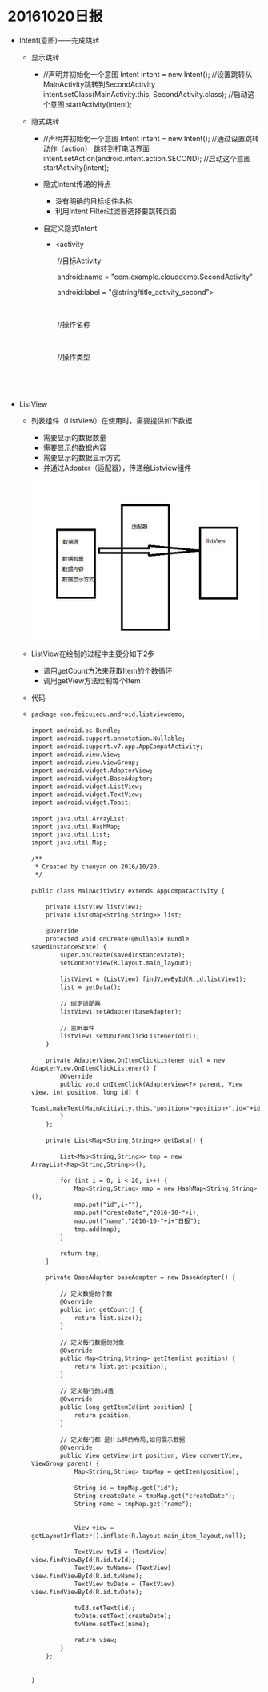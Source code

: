 # 20161020日报

* Intent(意图)——完成跳转

  * 显示跳转

    * //声明并初始化一个意图
      Intent intent = new Intent();
      //设置跳转从MainActivity跳转到SecondActivity
      intent.setClass(MainActivity.this, SecondActivity.class);
      //启动这个意图
      startActivity(intent);

  * 隐式跳转

    * //声明并初始化一个意图
      Intent intent = new Intent();
      //通过设置跳转动作（action） 跳转到打电话界面
      intent.setAction(android.intent.action.SECOND);
      //启动这个意图
      startActivity(intent);

    * 隐式Intent传递的特点

      * 没有明确的目标组件名称
      * 利用Intent Filter过滤器选择要跳转页面

    * 自定义隐式Intent

      * <activity

        ​	//目标Activity

        ​	android:name = "com.example.clouddemo.SecondActivity"

        ​	android:label = "@string/title_activity_second">

        ​	<intent-filter>

        ​		//操作名称

        ​		<action android:name = "android.intent.action.SECOND"/>

        ​		//操作类型

        ​		<category android:name = "android.intent.category.DEFAULT"/>

        ​	</intent-filter>

* ListView

  * 列表组件（ListView）在使用时，需要提供如下数据

    * 需要显示的数据数量
    * 需要显示的数据内容
    * 需要显示的数据显示方式
    * 并通过Adpater（适配器），传递给Listview组件

    ![adapter](images/adapter.jpg)

  * ListView在绘制的过程中主要分如下2步

    * 调用getCount方法来获取Item的个数循环
    * 调用getView方法绘制每个Item

  * 代码

  * ```
    package com.feicuiedu.android.listviewdemo;

    import android.os.Bundle;
    import android.support.annotation.Nullable;
    import android.support.v7.app.AppCompatActivity;
    import android.view.View;
    import android.view.ViewGroup;
    import android.widget.AdapterView;
    import android.widget.BaseAdapter;
    import android.widget.ListView;
    import android.widget.TextView;
    import android.widget.Toast;

    import java.util.ArrayList;
    import java.util.HashMap;
    import java.util.List;
    import java.util.Map;

    /**
     * Created by chenyan on 2016/10/20.
     */

    public class MainAcitivity extends AppCompatActivity {

        private ListView listView1;
        private List<Map<String,String>> list;

        @Override
        protected void onCreate(@Nullable Bundle savedInstanceState) {
            super.onCreate(savedInstanceState);
            setContentView(R.layout.main_layout);

            listView1 = (ListView) findViewById(R.id.listView1);
            list = getData();

            // 绑定适配器
            listView1.setAdapter(baseAdapter);

            // 监听事件
            listView1.setOnItemClickListener(oicl);
        }

        private AdapterView.OnItemClickListener oicl = new AdapterView.OnItemClickListener() {
            @Override
            public void onItemClick(AdapterView<?> parent, View view, int position, long id) {
                Toast.makeText(MainAcitivity.this,"position="+position+",id="+id,Toast.LENGTH_LONG).show();
            }
        };

        private List<Map<String,String>> getData() {

            List<Map<String,String>> tmp = new ArrayList<Map<String,String>>();

            for (int i = 0; i < 20; i++) {
                Map<String,String> map = new HashMap<String,String>();
                map.put("id",i+"");
                map.put("createDate","2016-10-"+i);
                map.put("name","2016-10-"+i+"日报");
                tmp.add(map);
            }

            return tmp;
        }

        private BaseAdapter baseAdapter = new BaseAdapter() {

            // 定义数据的个数
            @Override
            public int getCount() {
                return list.size();
            }

            // 定义每行数据的对象
            @Override
            public Map<String,String> getItem(int position) {
                return list.get(position);
            }

            // 定义每行的id值
            @Override
            public long getItemId(int position) {
                return position;
            }

            // 定义每行都 是什么样的布局,如何展示数据
            @Override
            public View getView(int position, View convertView, ViewGroup parent) {
                Map<String,String> tmpMap = getItem(position);

                String id = tmpMap.get("id");
                String createDate = tmpMap.get("createDate");
                String name = tmpMap.get("name");


                View view = getLayoutInflater().inflate(R.layout.main_item_layout,null);

                TextView tvId = (TextView) view.findViewById(R.id.tvId);
                TextView tvName= (TextView) view.findViewById(R.id.tvName);
                TextView tvDate = (TextView) view.findViewById(R.id.tvDate);

                tvId.setText(id);
                tvDate.setText(createDate);
                tvName.setText(name);

                return view;
            }
        };


    }
    ```